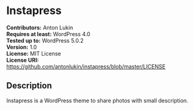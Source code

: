 # Instapress

**Contributors:** Anton Lukin  
**Requires at least:** WordPress 4.0  
**Tested up to:** WordPress 5.0.2  
**Version:** 1.0  
**License:** MIT License  
**License URI:** https://github.com/antonlukin/instapress/blob/master/LICENSE


## Description

Instapress is a WordPress theme to share photos with small description.
